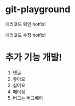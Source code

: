 # git-playground

에러코드 확인 hotfix!

에러코드 수정 hotfix!

# 추가 기능 개발!
1. 댓글
2. 좋아요
3. 싫어요
4. 페이징
5. 버그는 버그베어